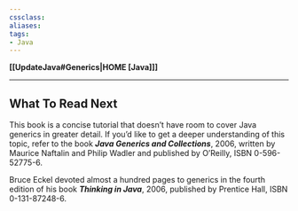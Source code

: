 ```yaml
---
cssclass:
aliases:
tags:
- Java
---
```

**[[UpdateJava#Generics|HOME [Java]]]**

---
## What To Read Next
This book is a concise tutorial that doesn’t have room to cover Java generics in greater detail. If you’d like to get a deeper understanding of this topic, refer to the book ***Java Generics and Collections***, 2006, written by Maurice Naftalin and Philip Wadler and published by O’Reilly, ISBN 0-596-52775-6.

Bruce Eckel devoted almost a hundred pages to generics in the fourth edition of his book ***Thinking in Java***, 2006, published by Prentice Hall, ISBN 0-131-87248-6.